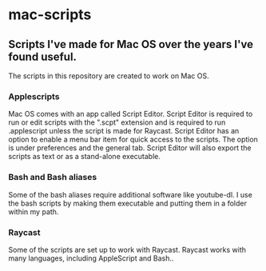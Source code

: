 # mac-scripts

## Scripts I've made for Mac OS over the years I've found useful.

The scripts in this repository are created to work on Mac OS.

### Applescripts
Mac OS comes with an app called Script Editor. Script Editor is required to run or edit scripts with the ".scpt" extension and is required to run .applescript unless the script is made for Raycast. Script Editor has an option to enable a menu bar item for quick access to the scripts. The option is under preferences and the general tab. Script Editor will also export the scripts as text or as a stand-alone executable.

### Bash and Bash aliases
Some of the bash aliases require additional software like youtube-dl. I use the bash scripts by making them executable and putting them in a folder within my path.

### Raycast
Some of the scripts are set up to work with Raycast. Raycast works with many languages, including AppleScript and Bash..

